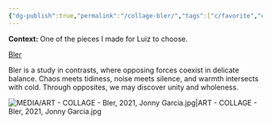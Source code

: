 ```yaml
---
{"dg-publish":true,"permalink":"/collage-bler/","tags":["c/favorite","c/woman","c/ripples","c/colour-blue","c/colour-pink","c/flower","c/sign","c/grafitti","c/colour-black","c/tatoo","c/N/LK","collage/year-2021","collage/printed","collage/printed/metal","collage/book/2021"],"created":"2024-06-28T12:56:49.000-04:00","updated":"2025-09-17T12:16:14.725-04:00"}
---
```



**Context:** One of the pieces I made for Luiz to choose.

[Bler](https://www.instagram.com/p/CTR-N56rRcr/)

Bler is a study in contrasts, where opposing forces coexist in delicate balance. Chaos meets tidiness, noise meets silence, and warmth intersects with cold. Through opposites, we may discover unity and wholeness.

![MEDIA/ART - COLLAGE - Bler, 2021, Jonny Garcia.jpg|ART - COLLAGE - Bler, 2021, Jonny Garcia.jpg](/img/user/MEDIA/ART%20-%20COLLAGE%20-%20Bler,%202021,%20Jonny%20Garcia.jpg)
